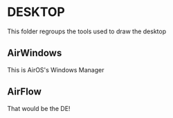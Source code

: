 # DESKTOP

This folder regroups the tools used to draw the desktop

## AirWindows

This is AirOS's Windows Manager

## AirFlow

That would be the DE!